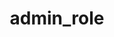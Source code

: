 ---
sidebar_position: 2
authors: [iach526526]
slug: admin-code
title: admin_role
description: 管理者指令
---